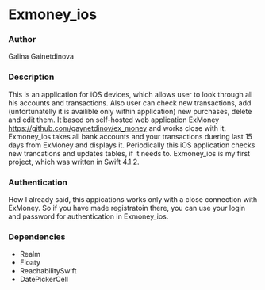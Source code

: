 # Exmoney_ios

### Author
Galina Gainetdinova

### Description
This is an application for iOS devices, which allows user to look through all his accounts and transactions.
Also user can check new transactions, add (unfortunatelly it is availible only within application) new purchases, delete and edit them. 
It based on self-hosted web application ExMoney https://github.com/gaynetdinov/ex_money and works close with it.
Exmoney_ios takes all bank accounts and your transactions duering last 15 days from ExMoney and displays it. Periodically this iOS application checks new trancations and updates tables, if it needs to.
Exmoney_ios is my first project, which was written in Swift 4.1.2.

### Authentication
How I already said, this appications works only with a close connection with ExMoney. So if you have made registratoin there, you can use your login and password for authentication in Exmoney_ios.

### Dependencies
- Realm
- Floaty
- ReachabilitySwift
- DatePickerCell

